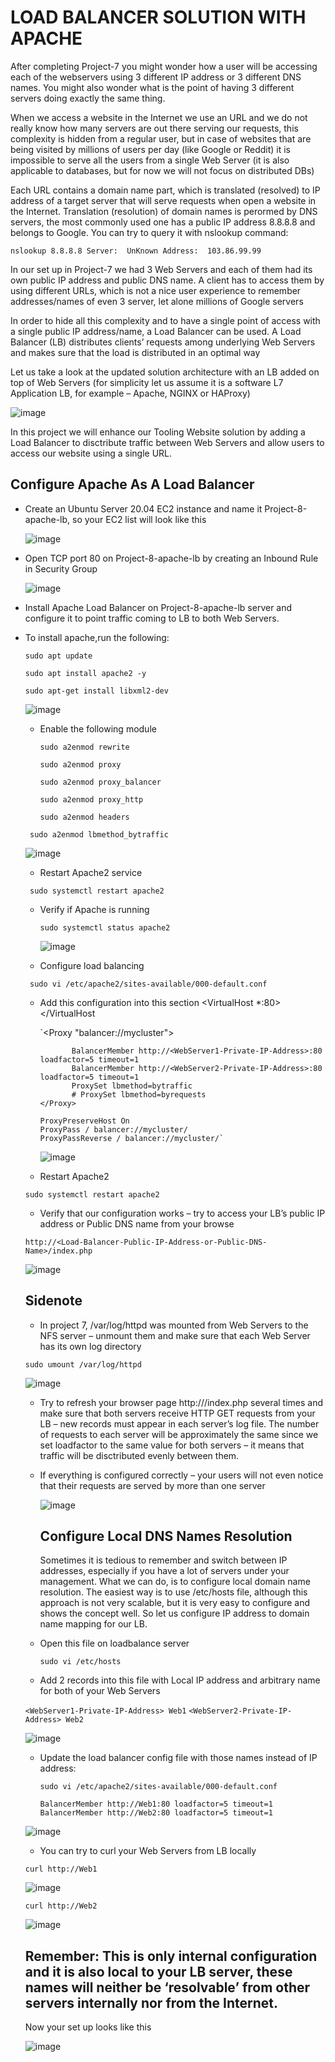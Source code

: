# LOAD BALANCER SOLUTION WITH APACHE


After completing Project-7 you might wonder how a user will be accessing each of the webservers using 3 different IP address or 3 different DNS names. You might also wonder what is the point of having 3 different servers doing exactly the same thing.

When we access a website in the Internet we use an URL and we do not really know how many servers are out there serving our requests, this complexity is hidden from a regular user, but in case of websites that are being visited by millions of users per day (like Google or Reddit) it is impossible to serve all the users from a single Web Server (it is also applicable to databases, but for now we will not focus on distributed DBs)

Each URL contains a domain name part, which is translated (resolved) to IP address of a target server that will serve requests when open a website in the Internet. Translation (resolution) of domain names is perormed by DNS servers, the most commonly used one has a public IP address 8.8.8.8 and belongs to Google. You can try to query it with nslookup command:

`nslookup 8.8.8.8
Server:  UnKnown
Address:  103.86.99.99`

In our set up in Project-7 we had 3 Web Servers and each of them had its own public IP address and public DNS name. A client has to access them by using different URLs, which is not a nice user experience to remember addresses/names of even 3 server, let alone millions of Google servers

In order to hide all this complexity and to have a single point of access with a single public IP address/name, a Load Balancer can be used. A Load Balancer (LB) distributes clients’ requests among underlying Web Servers and makes sure that the load is distributed in an optimal way

Let us take a look at the updated solution architecture with an LB added on top of Web Servers (for simplicity let us assume it is a software L7 Application LB, for example – Apache, NGINX or HAProxy)


![image](https://github.com/Mubarokahh/DevOps-Projects/assets/135038657/96ffb9dd-7248-42d4-a0df-c4626a97001a)

In this project we will enhance our Tooling Website solution by adding a Load Balancer to disctribute traffic between Web Servers and allow users to access our website using a single URL.

## Configure Apache As A Load Balancer

* Create an Ubuntu Server 20.04 EC2 instance and name it Project-8-apache-lb, so your EC2 list will look like this

  ![image](https://github.com/Mubarokahh/DevOps-Projects/assets/135038657/a07c0f62-6d4c-46a7-b520-f8707f80881f)


* Open TCP port 80 on Project-8-apache-lb by creating an Inbound Rule in Security Group

  ![image](https://github.com/Mubarokahh/DevOps-Projects/assets/135038657/d6de743d-164f-4209-871c-83b53b7d5d8e)


* Install Apache Load Balancer on Project-8-apache-lb server and configure it to point traffic coming to LB to both Web Servers.

* To install apache,run the following:

  `sudo apt update`
  
  `sudo apt install apache2 -y`
  
  `sudo apt-get install libxml2-dev`

  ![image](https://github.com/Mubarokahh/DevOps-Projects/assets/135038657/3375737e-a8bd-4c3d-a785-26cad3e03254)

  * Enable the following module
 
    `sudo a2enmod rewrite`

    `sudo a2enmod proxy`

    `sudo a2enmod proxy_balancer`

    `sudo a2enmod proxy_http`

    `sudo a2enmod headers`

   ` sudo a2enmod lbmethod_bytraffic`

   ![image](https://github.com/Mubarokahh/DevOps-Projects/assets/135038657/16777bb5-e012-421c-a3f8-789dd974bc5a)

  * Restart Apache2 service

   ` sudo systemctl restart apache2`

  * Verify if Apache is running

    `sudo systemctl status apache2`

    ![image](https://github.com/Mubarokahh/DevOps-Projects/assets/135038657/a73e4c6f-a785-40a9-9da8-a5a35ccaace8)

  * Configure load balancing
 
   ` sudo vi /etc/apache2/sites-available/000-default.conf`

  * Add this configuration into this section <VirtualHost *:80>  </VirtualHost

    `<Proxy "balancer://mycluster">
  
               BalancerMember http://<WebServer1-Private-IP-Address>:80 loadfactor=5 timeout=1
               BalancerMember http://<WebServer2-Private-IP-Address>:80 loadfactor=5 timeout=1
               ProxySet lbmethod=bytraffic
               # ProxySet lbmethod=byrequests
        </Proxy>

        ProxyPreserveHost On
        ProxyPass / balancer://mycluster/
        ProxyPassReverse / balancer://mycluster/`

    ![image](https://github.com/Mubarokahh/DevOps-Projects/assets/135038657/019cd22a-2b52-4c2c-9300-fe8714bff089)


  * Restart Apache2

  `sudo systemctl restart apache2`

  * Verify that our configuration works – try to access your LB’s public IP address or Public DNS name from your browse

   `http://<Load-Balancer-Public-IP-Address-or-Public-DNS-Name>/index.php`

    ![image](https://github.com/Mubarokahh/DevOps-Projects/assets/135038657/a295953c-c6ce-47a8-b534-8dd78595ceb9)
  
  ## Sidenote

 
  *  In project 7, /var/log/httpd was mounted from  Web Servers to the NFS server – unmount them and make sure that each Web Server has its own log directory

   `sudo umount /var/log/httpd`

  ![image](https://github.com/Mubarokahh/DevOps-Projects/assets/135038657/97fb4b40-373a-42b2-b3ad-cf3eb0a0c25a)


  * Try to refresh your browser page http://<Load-Balancer-Public-IP-Address-or-Public-DNS-Name>/index.php several times and make sure that both servers receive HTTP GET requests from your LB – new records must appear in each server’s log file. The number of requests to each server will be approximately the same since we set loadfactor to the same value for both servers – it means that traffic will be disctributed evenly between them.
  * If everything is configured correctly – your users will not even notice that their requests are served by more than one server
 
    ![image](https://github.com/Mubarokahh/DevOps-Projects/assets/135038657/8ca3e317-8cf8-4cab-a4d1-7f2ac925c100)


    ##  Configure Local DNS Names Resolution

    Sometimes it is tedious to remember and switch between IP addresses, especially if you have a lot of servers under your management.
What we can do, is to configure local domain name resolution. The easiest way is to use /etc/hosts file, although this approach is not very scalable, but it is very easy to configure and shows the concept well. So let us configure IP address to domain name mapping for our LB.

  * Open this file on loadbalance server
    
      `sudo vi /etc/hosts`
    
  * Add 2 records into this file with Local IP address and arbitrary name for both of your Web Servers
 
   `<WebServer1-Private-IP-Address> Web1`
   `<WebServer2-Private-IP-Address> Web2`

  ![image](https://github.com/Mubarokahh/DevOps-Projects/assets/135038657/dcfe14e8-ca6f-4d75-8afa-c69d54a92dc1)

  * Update the load balancer config file with those names instead of IP address:
  
    `sudo vi /etc/apache2/sites-available/000-default.conf`

    `BalancerMember http://Web1:80 loadfactor=5 timeout=1`
    `BalancerMember http://Web2:80 loadfactor=5 timeout=1`
    
  ![image](https://github.com/Mubarokahh/DevOps-Projects/assets/135038657/45bb37e5-03d7-4c5a-b63a-05bf8b3a8088)

  * You can try to curl your Web Servers from LB locally
 
   ` curl http://Web1 `

  ![image](https://github.com/Mubarokahh/DevOps-Projects/assets/135038657/6f658d02-c905-4819-b8a7-21039c103303)


    `curl http://Web2`

  ![image](https://github.com/Mubarokahh/DevOps-Projects/assets/135038657/fdb7caed-ccd3-4f93-a509-c335d2839efe)

  ## Remember: This is only internal configuration and it is also local to your LB server, these names will neither be ‘resolvable’ from other servers internally nor from the Internet.

  Now your set up looks like this
  

  ![image](https://github.com/Mubarokahh/DevOps-Projects/assets/135038657/966fc839-fc76-413c-8cd0-946507a034fc)





   

 


